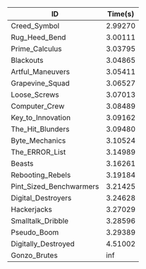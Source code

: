 |ID|Time(s)|
|-|-|
|Creed_Symbol|2.99270|
|Rug_Heed_Bend|3.00111|
|Prime_Calculus|3.03795|
|Blackouts|3.04865|
|Artful_Maneuvers|3.05411|
|Grapevine_Squad|3.06527|
|Loose_Screws|3.07013|
|Computer_Crew|3.08489|
|Key_to_Innovation|3.09162|
|The_Hit_Blunders|3.09480|
|Byte_Mechanics|3.10524|
|The_ERROR_List|3.14989|
|Beasts|3.16261|
|Rebooting_Rebels|3.19184|
|Pint_Sized_Benchwarmers|3.21425|
|Digital_Destroyers|3.24628|
|Hackerjacks|3.27029|
|Smalltalk_Dribble|3.28596|
|Pseudo_Boom|3.29389|
|Digitally_Destroyed|4.51002|
|Gonzo_Brutes|inf|
